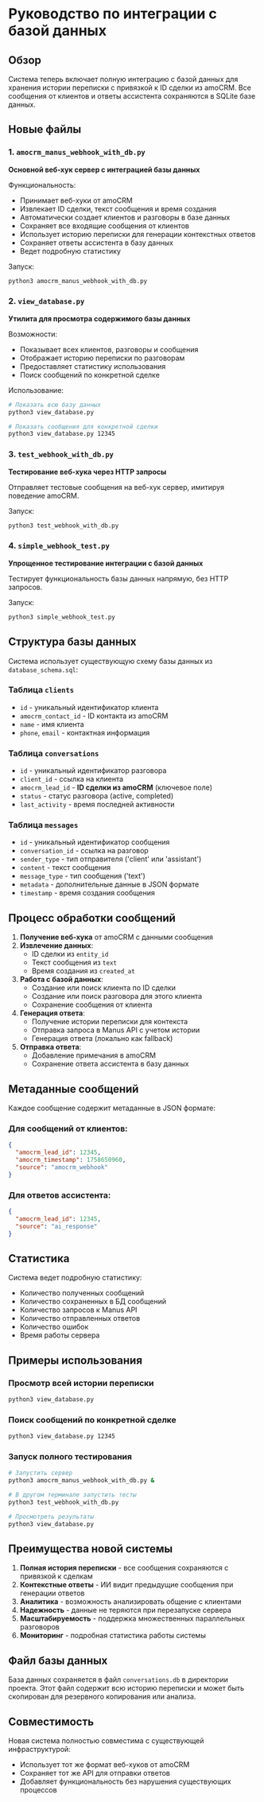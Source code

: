 # Руководство по интеграции с базой данных

## Обзор

Система теперь включает полную интеграцию с базой данных для хранения истории переписки с привязкой к ID сделки из amoCRM. Все сообщения от клиентов и ответы ассистента сохраняются в SQLite базе данных.

## Новые файлы

### 1. `amocrm_manus_webhook_with_db.py`
**Основной веб-хук сервер с интеграцией базы данных**

Функциональность:
- Принимает веб-хуки от amoCRM
- Извлекает ID сделки, текст сообщения и время создания
- Автоматически создает клиентов и разговоры в базе данных
- Сохраняет все входящие сообщения от клиентов
- Использует историю переписки для генерации контекстных ответов
- Сохраняет ответы ассистента в базу данных
- Ведет подробную статистику

Запуск:
```bash
python3 amocrm_manus_webhook_with_db.py
```

### 2. `view_database.py`
**Утилита для просмотра содержимого базы данных**

Возможности:
- Показывает всех клиентов, разговоры и сообщения
- Отображает историю переписки по разговорам
- Предоставляет статистику использования
- Поиск сообщений по конкретной сделке

Использование:
```bash
# Показать всю базу данных
python3 view_database.py

# Показать сообщения для конкретной сделки
python3 view_database.py 12345
```

### 3. `test_webhook_with_db.py`
**Тестирование веб-хука через HTTP запросы**

Отправляет тестовые сообщения на веб-хук сервер, имитируя поведение amoCRM.

Запуск:
```bash
python3 test_webhook_with_db.py
```

### 4. `simple_webhook_test.py`
**Упрощенное тестирование интеграции с базой данных**

Тестирует функциональность базы данных напрямую, без HTTP запросов.

Запуск:
```bash
python3 simple_webhook_test.py
```

## Структура базы данных

Система использует существующую схему базы данных из `database_schema.sql`:

### Таблица `clients`
- `id` - уникальный идентификатор клиента
- `amocrm_contact_id` - ID контакта из amoCRM
- `name` - имя клиента
- `phone`, `email` - контактная информация

### Таблица `conversations`
- `id` - уникальный идентификатор разговора
- `client_id` - ссылка на клиента
- `amocrm_lead_id` - **ID сделки из amoCRM** (ключевое поле)
- `status` - статус разговора (active, completed)
- `last_activity` - время последней активности

### Таблица `messages`
- `id` - уникальный идентификатор сообщения
- `conversation_id` - ссылка на разговор
- `sender_type` - тип отправителя ('client' или 'assistant')
- `content` - текст сообщения
- `message_type` - тип сообщения ('text')
- `metadata` - дополнительные данные в JSON формате
- `timestamp` - время создания сообщения

## Процесс обработки сообщений

1. **Получение веб-хука** от amoCRM с данными сообщения
2. **Извлечение данных**:
   - ID сделки из `entity_id`
   - Текст сообщения из `text`
   - Время создания из `created_at`
3. **Работа с базой данных**:
   - Создание или поиск клиента по ID сделки
   - Создание или поиск разговора для этого клиента
   - Сохранение сообщения от клиента
4. **Генерация ответа**:
   - Получение истории переписки для контекста
   - Отправка запроса в Manus API с учетом истории
   - Генерация ответа (локально как fallback)
5. **Отправка ответа**:
   - Добавление примечания в amoCRM
   - Сохранение ответа ассистента в базу данных

## Метаданные сообщений

Каждое сообщение содержит метаданные в JSON формате:

### Для сообщений от клиентов:
```json
{
  "amocrm_lead_id": 12345,
  "amocrm_timestamp": 1758650960,
  "source": "amocrm_webhook"
}
```

### Для ответов ассистента:
```json
{
  "amocrm_lead_id": 12345,
  "source": "ai_response"
}
```

## Статистика

Система ведет подробную статистику:
- Количество полученных сообщений
- Количество сохраненных в БД сообщений
- Количество запросов к Manus API
- Количество отправленных ответов
- Количество ошибок
- Время работы сервера

## Примеры использования

### Просмотр всей истории переписки
```bash
python3 view_database.py
```

### Поиск сообщений по конкретной сделке
```bash
python3 view_database.py 12345
```

### Запуск полного тестирования
```bash
# Запустить сервер
python3 amocrm_manus_webhook_with_db.py &

# В другом терминале запустить тесты
python3 test_webhook_with_db.py

# Просмотреть результаты
python3 view_database.py
```

## Преимущества новой системы

1. **Полная история переписки** - все сообщения сохраняются с привязкой к сделкам
2. **Контекстные ответы** - ИИ видит предыдущие сообщения при генерации ответов
3. **Аналитика** - возможность анализировать общение с клиентами
4. **Надежность** - данные не теряются при перезапуске сервера
5. **Масштабируемость** - поддержка множественных параллельных разговоров
6. **Мониторинг** - подробная статистика работы системы

## Файл базы данных

База данных сохраняется в файл `conversations.db` в директории проекта. Этот файл содержит всю историю переписки и может быть скопирован для резервного копирования или анализа.

## Совместимость

Новая система полностью совместима с существующей инфраструктурой:
- Использует тот же формат веб-хуков от amoCRM
- Сохраняет тот же API для отправки ответов
- Добавляет функциональность без нарушения существующих процессов
